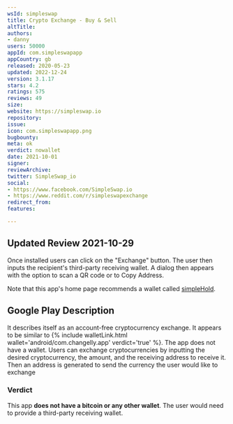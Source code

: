 ```yaml
---
wsId: simpleswap
title: Crypto Exchange - Buy & Sell
altTitle: 
authors:
- danny
users: 50000
appId: com.simpleswapapp
appCountry: gb
released: 2020-05-23
updated: 2022-12-24
version: 3.1.17
stars: 4.2
ratings: 575
reviews: 49
size: 
website: https://simpleswap.io
repository: 
issue: 
icon: com.simpleswapapp.png
bugbounty: 
meta: ok
verdict: nowallet
date: 2021-10-01
signer: 
reviewArchive: 
twitter: SimpleSwap_io
social:
- https://www.facebook.com/SimpleSwap.io
- https://www.reddit.com/r/simpleswapexchange
redirect_from: 
features: 

---
```


## Updated Review 2021-10-29

Once installed users can click on the "Exchange" button. The user then inputs the recipient's third-party receiving wallet. A dialog then appears with the option to scan a QR code or to Copy Address. 

Note that this app's home page recommends a wallet called [simpleHold](https://simplehold.io). 

## Google Play Description

It describes itself as an account-free cryptocurrency exchange. It appears to be similar to {% include walletLink.html wallet='android/com.changelly.app' verdict='true' %}. The app does not have a wallet. Users can exchange cryptocurrencies by inputting the desired cryptocurrency, the amount, and the receiving address to receive it. Then an address is generated to send the currency the user would like to exchange

### Verdict

This app **does not have a bitcoin or any other wallet**. The user would need to provide a third-party receiving wallet.

